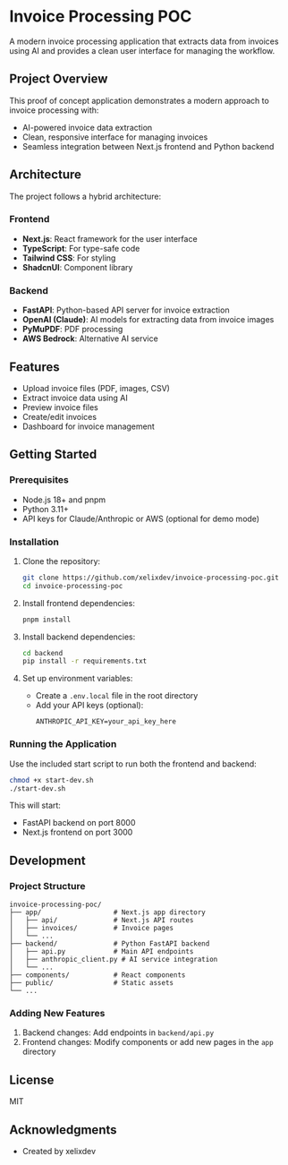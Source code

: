 # Invoice Processing POC

A modern invoice processing application that extracts data from invoices using AI and provides a clean user interface for managing the workflow.

## Project Overview

This proof of concept application demonstrates a modern approach to invoice processing with:

- AI-powered invoice data extraction
- Clean, responsive interface for managing invoices
- Seamless integration between Next.js frontend and Python backend

## Architecture

The project follows a hybrid architecture:

### Frontend

- **Next.js**: React framework for the user interface
- **TypeScript**: For type-safe code
- **Tailwind CSS**: For styling
- **ShadcnUI**: Component library

### Backend

- **FastAPI**: Python-based API server for invoice extraction
- **OpenAI (Claude)**: AI models for extracting data from invoice images
- **PyMuPDF**: PDF processing
- **AWS Bedrock**: Alternative AI service

## Features

- Upload invoice files (PDF, images, CSV)
- Extract invoice data using AI
- Preview invoice files
- Create/edit invoices
- Dashboard for invoice management

## Getting Started

### Prerequisites

- Node.js 18+ and pnpm
- Python 3.11+
- API keys for Claude/Anthropic or AWS (optional for demo mode)

### Installation

1. Clone the repository:

   ```bash
   git clone https://github.com/xelixdev/invoice-processing-poc.git
   cd invoice-processing-poc
   ```

2. Install frontend dependencies:

   ```bash
   pnpm install
   ```

3. Install backend dependencies:

   ```bash
   cd backend
   pip install -r requirements.txt
   ```

4. Set up environment variables:
   - Create a `.env.local` file in the root directory
   - Add your API keys (optional):
     ```
     ANTHROPIC_API_KEY=your_api_key_here
     ```

### Running the Application

Use the included start script to run both the frontend and backend:

```bash
chmod +x start-dev.sh
./start-dev.sh
```

This will start:

- FastAPI backend on port 8000
- Next.js frontend on port 3000

## Development

### Project Structure

```
invoice-processing-poc/
├── app/                  # Next.js app directory
│   ├── api/              # Next.js API routes
│   ├── invoices/         # Invoice pages
│   └── ...
├── backend/              # Python FastAPI backend
│   ├── api.py            # Main API endpoints
│   ├── anthropic_client.py # AI service integration
│   └── ...
├── components/           # React components
├── public/               # Static assets
└── ...
```

### Adding New Features

1. Backend changes: Add endpoints in `backend/api.py`
2. Frontend changes: Modify components or add new pages in the `app` directory

## License

MIT

## Acknowledgments

- Created by xelixdev
